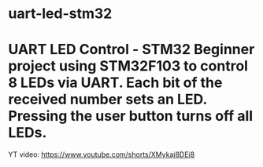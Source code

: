 # uart-led-stm32
# UART LED Control - STM32  Beginner project using STM32F103 to control 8 LEDs via UART. Each bit of the received number sets an LED. Pressing the user button turns off all LEDs.
YT video: https://www.youtube.com/shorts/XMykaj8DEj8
